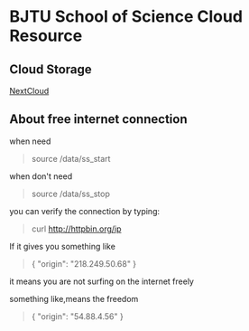  

# BJTU School of Science Cloud Resource



## Cloud Storage

[NextCloud](/nextcloud/index.php/login)

## About  free internet connection 

when need

>  source /data/ss_start

when don't need

> source /data/ss_stop

you can verify the connection by typing:

> curl http://httpbin.org/ip

If it gives you something like

> {
>   "origin": "218.249.50.68"
> }

it means you are not surfing on the internet  freely

something like,means the freedom

>  {
>   "origin": "54.88.4.56"
> }



